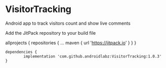 # VisitorTracking
Android app to track visitors count and show live comments

Add the JitPack repository to your build file

allprojects {
		repositories {
			...
			maven { url 'https://jitpack.io' }
		}
	}
	
	dependencies {
	        implementation 'com.github.androidlabz:VisitorTracking:1.0.3'
	}
